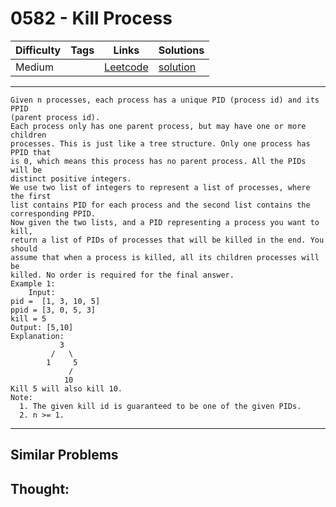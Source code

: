 # 0582 - Kill Process

Difficulty  | Tags | Links | Solutions
----------- | ---- | ----- | -----
Medium |  | [Leetcode](https://leetcode.com/problems/kill-process) | [solution](https://leetcode.com/problems/kill-process/solution/)


-----------

```
Given n processes, each process has a unique PID (process id) and its PPID
(parent process id).
Each process only has one parent process, but may have one or more children
processes. This is just like a tree structure. Only one process has PPID that
is 0, which means this process has no parent process. All the PIDs will be
distinct positive integers.
We use two list of integers to represent a list of processes, where the first
list contains PID for each process and the second list contains the
corresponding PPID.
Now given the two lists, and a PID representing a process you want to kill,
return a list of PIDs of processes that will be killed in the end. You should
assume that when a process is killed, all its children processes will be
killed. No order is required for the final answer.
Example 1:
    Input: 
pid =  [1, 3, 10, 5]
ppid = [3, 0, 5, 3]
kill = 5
Output: [5,10]
Explanation: 
           3
         /   \
        1     5
             /
            10
Kill 5 will also kill 10.
Note:
  1. The given kill id is guaranteed to be one of the given PIDs.
  2. n >= 1.
```

-----------


## Similar Problems




## Thought:
